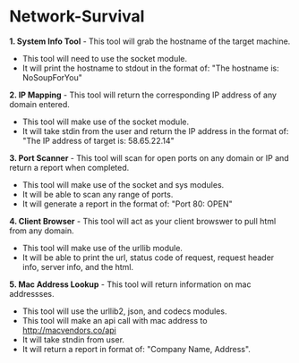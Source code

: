 # Network-Survival

**1. System Info Tool** - This tool will grab the hostname of the target machine.
  - This tool will need to use the socket module.
  - It will print the hostname to stdout in the format of: "The hostname is: NoSoupForYou"

**2. IP Mapping** - This tool will return the corresponding IP address of any domain entered.
  - This tool will make use of the socket module.
  - It will take stdin from the user and return the IP address in the format of: "The IP address of target is: 58.65.22.14"
    
**3. Port Scanner** - This tool will scan for open ports on any domain or IP and return a report when completed.
 - This tool will make use of the socket and sys modules.
 - It will be able to scan any range of ports.
 - It will generate a report in the format of: "Port 80: OPEN"
 
**4. Client Browser** - This tool will act as your client browswer to pull html from any domain.
  - This tool will make use of the urllib module.
  - It will be able to print the url, status code of request, request header info, server info, and the html.
      
**5. Mac Address Lookup** - This tool will return information on mac addressses.
  - This tool will use the urllib2, json, and codecs modules.
  - This tool will make an api call with mac address to http://macvendors.co/api
  - It will take stndin from user.
  - It will return a report in format of: "Company Name, Address".
  
